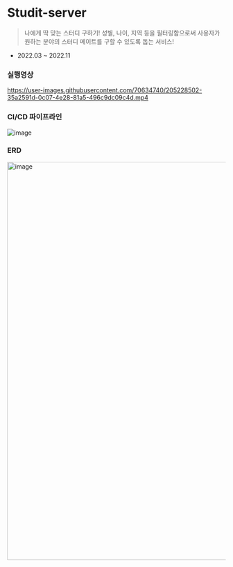 # Studit-server
>나에게 딱 맞는 스터디 구하기! 성별, 나이, 지역 등을 필터링함으로써 사용자가 원하는 분야의 스터디 메이트를 구할 수 있도록 돕는 서비스!

- 2022.03 ~ 2022.11

### 실행영상
https://user-images.githubusercontent.com/70634740/205228502-35a2591d-0c07-4e28-81a5-496c9dc09c4d.mp4


### CI/CD 파이프라인
![image](https://user-images.githubusercontent.com/70634740/205228328-8ffe00fc-9015-485c-982a-e2281138fea5.jpeg)


### ERD
<img width="918" alt="image" src="https://user-images.githubusercontent.com/70634740/175227836-9b67d97a-f76a-43da-8708-4e968dbbfb84.png">
